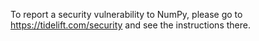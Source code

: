 To report a security vulnerability to NumPy, please go to
https://tidelift.com/security and see the instructions there.

